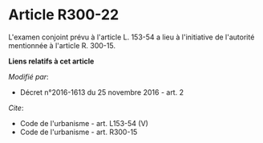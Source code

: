 # Article R300-22

L'examen conjoint prévu à l'article L. 153-54 a lieu à l'initiative de l'autorité mentionnée à l'article R. 300-15.

**Liens relatifs à cet article**

_Modifié par_:

  - Décret n°2016-1613 du 25 novembre 2016 - art. 2

_Cite_:

  - Code de l'urbanisme - art. L153-54 (V)
  - Code de l'urbanisme - art. R300-15
